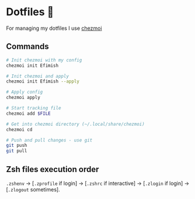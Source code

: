 # Dotfiles 🔧

For managing my dotfiles I use
[chezmoi](https://chezmoi.io/)

## Commands

```bash
# Init chezmoi with my config
chezmoi init Efimish

# Init chezmoi and apply
chezmoi init Efimish --apply

# Apply config
chezmoi apply

# Start tracking file
chezmoi add $FILE

# Get into chezmoi directory (~/.local/share/chezmoi)
chezmoi cd

# Push and pull changes - use git
git push
git pull
```

## Zsh files execution order

`.zshenv` → [`.zprofile` if login] → [`.zshrc` if interactive] → [`.zlogin` if login] → [`.zlogout` sometimes].
